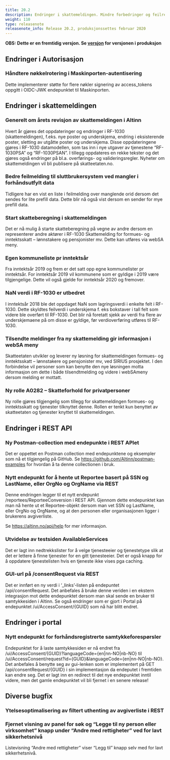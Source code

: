 ```yaml
---
title: 20.2
description: Endringer i skattemeldingen. Mindre forbedringer og feilrettinger
weight: 110
type: releasenote
releasenote_info: Release 20.2, produksjonssettes februar 2020
---
```


**OBS: Dette er en fremtidig versjon. Se [versjon](../20-1) for versjonen i produksjon**

## Endringer i Autorisasjon

### Håndtere nøkkelrotering i Maskinporten-autentisering

Dette implementerer støtte for flere nøkler signering av access_tokens oppgitt i OIDC-JWK endepunktet til Maskinporten.

## Endringer i skattemeldingen

### Generelt om årets revisjon av skattemeldingen i Altinn

Hvert år gjøres det oppdateringer og endringer i RF-1030 (skattemeldingen), f.eks. nye poster og underskjema, endring i eksisterende poster, sletting av utgåtte poster og underskjema. Disse oppdateringene gjøres i RF-1030 datamodellen, som tas inn i nye utgaver av tjenestene “RF-1030PSA” og “RF-1030PSAN”. I tillegg oppdateres en rekke tekster og det gjøres også endringer på bl.a. overførings- og valideringsregler. Nyheter om skattemeldingen vil bli publisere på skatteetaten.no.

### Bedre feilmelding til sluttbrukersystem ved mangler i forhåndsutfylt data

Tidligere har en vist en liste i feilmelding over manglende orid dersom det sendes for lite prefill data. Dette blir nå også vist dersom en sender for mye prefill data.

### Start skatteberegning i skattemeldingen

Det er nå mulig å starte skatteberegning på vegne av andre dersom en representerer andre aktører i RF-1030 Skattemelding for formues- og inntektsskatt – lønnstakere og pensjonister mv. Dette kan utføres via webSA meny.

### Egen kommuneliste pr inntektsår

Fra inntektsår 2019 og frem er det satt opp egne kommunelister pr inntektsår. For inntektsår 2019 vil kommunene som er gyldige i 2019 være tilgjengelige. Dette vil også gjelde for inntektsår 2020 og fremover.

### NaN verdi i RF-1030 er utbedret

I inntektsår 2018 ble det oppdaget NaN som lagringsverdi i enkelte felt i RF-1030. Dette skyldtes feilverdi i underskjema f. eks bokstaver i tall felt som videre ble overført til RF-1030. Det blir nå foretatt sjekk av verdi fra flere av underskjemaene på om disse er gyldige, før verdioverføring utføres til RF-1030.

### Tilsendte meldinger fra ny skattemelding gir informasjon i webSA meny

Skatteetaten utvikler og leverer ny løsning for skattemeldingen formues- og inntektsskatt – lønnstakere og pensjonister mv, ved SIRIUS prosjektet. I den forbindelse vil personer som kan benytte den nye løsningen motta informasjon om dette i både tilsendtmelding og videre i webSAmeny dersom melding er mottatt.

### Ny rolle A0282 – Skatteforhold for privatpersoner

Ny rolle gjøres tilgjengelig som tillegg for skattemeldingen formues- og inntektsskatt og tjenester tilknyttet denne. Rollen er tenkt kun benyttet av skatteetaten og tjenester knyttet til skattemeldingen.

## Endringer i REST API

### Ny Postman-collection med endepunkte i REST APIet

Det er oppettet en Postman collection med endepunktene og eksempler som nå et tilgjengelig på GitHub. Se https://github.com/Altinn/postman-examples for hvordan å ta denne collectionen i bruk.

### Nytt endepunkt for å hente ut Reportee basert på SSN og LastName, eller OrgNo og OrgName via REST

Denne endringen legger til et nytt endepunkt /reportees/ReporteeConversion i REST API. Gjennom dette endepunktet kan man nå hente ut et Reportee-objekt dersom man vet SSN og LastName, eller OrgNo og OrgName, og at den personen eller organisasjonen ligger i brukerens avgiverliste.

Se https://altinn.no/api/help for mer informasjon.

### Utvidelse av testsiden AvailableServices

Det er lagt inn nedtrekkslister for å velge tjenesteeier og tjenestetype slik at det er lettere å finne tjenester for en gitt tjenesteeier. Det er også knapp for å oppdatere tjenestelisten hvis en tjeneste ikke vises pga caching.

### GUI-url på /consentRequest via REST

Det er innført en ny verdi i ‘_links’-listen på endepuntet /api/consentRequest. Det anbefales å bruke denne veriden i en ekstern integrasjon mot dette endepunktet dersom man skal sende en bruker til samtykkesiden i Altinn. Se også endringer som er gjort i Portal på endepunktet /ui/AccessConsent/{GUID} som nå har blitt endret.

## Endringer i portal

### Nytt endepunkt for forhåndsregistrerte samtykkeforespørsler

Endepunktet for å laste samtykkesiden er nå endret fra /ui/AccessConsent/{GUID}?languageCode={en|nn-NO|nb-NO} til /ui/AccessConsent/request?id={GUID}&languageCode={en|nn-NO|nb-NO}. Det anbefales å benytte seg av gui-lenken som er implementert på GET /api/consentRequest/{GUID} i sin implementasjon da endeputet i fremtiden kan endre seg. Det er lagt inn en redirect til det nye endepunktet inntil videre, men det gamle endepunktet vil bli fjernet i en senere release!

## Diverse bugfix

### Ytelsesoptimalisering av filtert uthenting av avgiverliste i REST

### Fjernet visning av panel for søk og “Legge til ny person eller virksomhet” knapp under “Andre med rettigheter” ved for lavt sikkerhetsnivå

Listevisning “Andre med rettigheter” viser “Legg til” knapp selv med for lavt sikkerhetsnivå.




